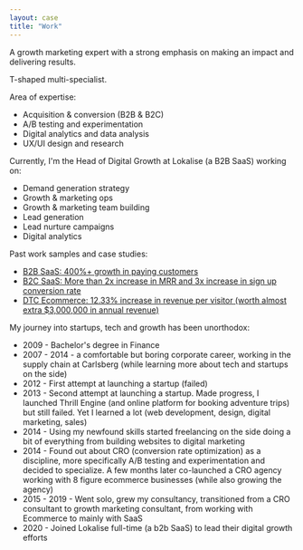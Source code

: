 ```yaml
---
layout: case
title: "Work"
---
```


A growth marketing expert with a strong emphasis on making an impact and delivering results. 

T-shaped multi-specialist. 

Area of expertise:
- Acquisition & conversion (B2B & B2C)
- A/B testing and experimentation
- Digital analytics and data analysis
- UX/UI design and research

Currently, I'm the Head of Digital Growth at Lokalise (a B2B SaaS) working on:

- Demand generation strategy 
- Growth & marketing ops
- Growth & marketing team building
- Lead generation
- Lead nurture campaigns
- Digital analytics

Past work samples and case studies:

* [B2B SaaS: 400%+ growth in paying customers](https://www.emilsw.com/case-studies/isolta)
* [B2C SaaS: More than 2x increase in MRR and 3x increase in sign up conversion rate](https://www.emilsw.com/case-studies/quimbee)
* [DTC Ecommerce: 12.33% increase in revenue per visitor (worth almost extra $3,000,000 in annual revenue)](https://www.emilsw.com/case-studies/theyconvert)


My journey into startups, tech and growth has been unorthodox:

 - 2009 - Bachelor's degree in Finance
 - 2007 - 2014 - a comfortable but boring corporate career, working in the supply chain at Carlsberg (while learning more about tech and startups on the side)
 - 2012 - First attempt at launching a startup (failed)
 - 2013 - Second attempt at launching a startup. Made progress, I launched Thrill Engine (and online platform for booking adventure trips) but still failed. Yet I learned a lot (web development, design, digital marketing, sales) 
 - 2014 - Using my newfound skills started freelancing on the side doing a bit of everything from building websites to digital marketing 
 - 2014 - Found out about CRO (conversion rate optimization) as a discipline, more specifically A/B testing and experimentation and decided to specialize. A few months later co-launched a CRO agency working with 8 figure ecommerce businesses (while also growing the agency)
 - 2015 - 2019 - Went solo, grew my consultancy, transitioned from a CRO consultant to growth marketing consultant, from working with Ecommerce to mainly with SaaS 
 - 2020 - Joined Lokalise full-time (a b2b SaaS) to lead their digital growth efforts

